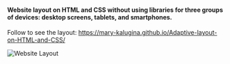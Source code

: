 <h4>Website layout on HTML and CSS without using libraries for three groups of devices: desktop screens, tablets, and smartphones.
</h4>

Follow to see the layout: https://mary-kalugina.github.io/Adaptive-layout-on-HTML-and-CSS/

![Website Layout](https://github.com/Mary-Kalugina/adaptive_diploma/blob/main/img/layouts.jpg)

